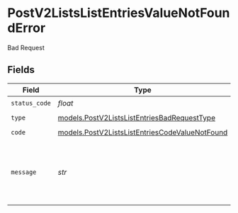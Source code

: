 # PostV2ListsListEntriesValueNotFoundError

Bad Request


## Fields

| Field                                                                                                  | Type                                                                                                   | Required                                                                                               | Description                                                                                            | Example                                                                                                |
| ------------------------------------------------------------------------------------------------------ | ------------------------------------------------------------------------------------------------------ | ------------------------------------------------------------------------------------------------------ | ------------------------------------------------------------------------------------------------------ | ------------------------------------------------------------------------------------------------------ |
| `status_code`                                                                                          | *float*                                                                                                | :heavy_check_mark:                                                                                     | N/A                                                                                                    |                                                                                                        |
| `type`                                                                                                 | [models.PostV2ListsListEntriesBadRequestType](../models/postv2listslistentriesbadrequesttype.md)       | :heavy_check_mark:                                                                                     | N/A                                                                                                    |                                                                                                        |
| `code`                                                                                                 | [models.PostV2ListsListEntriesCodeValueNotFound](../models/postv2listslistentriescodevaluenotfound.md) | :heavy_check_mark:                                                                                     | N/A                                                                                                    |                                                                                                        |
| `message`                                                                                              | *str*                                                                                                  | :heavy_check_mark:                                                                                     | N/A                                                                                                    | Parent record with slug/ID "891dcbfc-9141-415d-9b2a-2238a6cc012d" not found.                           |